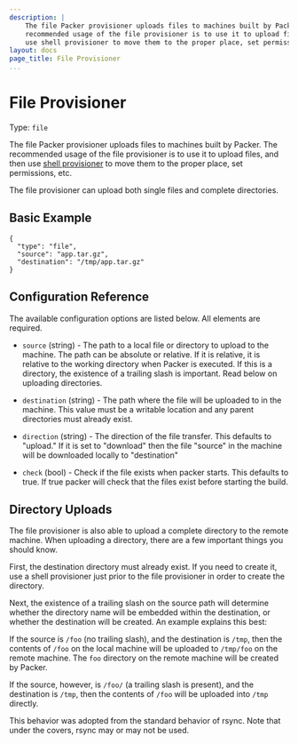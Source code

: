 ```yaml
---
description: |
    The file Packer provisioner uploads files to machines built by Packer. The
    recommended usage of the file provisioner is to use it to upload files, and then
    use shell provisioner to move them to the proper place, set permissions, etc.
layout: docs
page_title: File Provisioner
...
```


# File Provisioner

Type: `file`

The file Packer provisioner uploads files to machines built by Packer. The
recommended usage of the file provisioner is to use it to upload files, and then
use [shell provisioner](/docs/provisioners/shell.html) to move them to the
proper place, set permissions, etc.

The file provisioner can upload both single files and complete directories.

## Basic Example

``` {.javascript}
{
  "type": "file",
  "source": "app.tar.gz",
  "destination": "/tmp/app.tar.gz"
}
```

## Configuration Reference

The available configuration options are listed below. All elements are required.

-   `source` (string) - The path to a local file or directory to upload to
    the machine. The path can be absolute or relative. If it is relative, it is
    relative to the working directory when Packer is executed. If this is a
    directory, the existence of a trailing slash is important. Read below on
    uploading directories.

-   `destination` (string) - The path where the file will be uploaded to in
    the machine. This value must be a writable location and any parent
    directories must already exist.

-   `direction` (string) - The direction of the file transfer. This defaults to
    "upload." If it is set to "download" then the file "source" in the machine
    will be downloaded locally to "destination"

-   `check` (bool) - Check if the file exists when packer starts. This defaults
    to true. If true packer will check that the files exist before starting the
    build.

## Directory Uploads

The file provisioner is also able to upload a complete directory to the remote
machine. When uploading a directory, there are a few important things you should
know.

First, the destination directory must already exist. If you need to create it,
use a shell provisioner just prior to the file provisioner in order to create
the directory.

Next, the existence of a trailing slash on the source path will determine
whether the directory name will be embedded within the destination, or whether
the destination will be created. An example explains this best:

If the source is `/foo` (no trailing slash), and the destination is `/tmp`, then
the contents of `/foo` on the local machine will be uploaded to `/tmp/foo` on
the remote machine. The `foo` directory on the remote machine will be created by
Packer.

If the source, however, is `/foo/` (a trailing slash is present), and the
destination is `/tmp`, then the contents of `/foo` will be uploaded into `/tmp`
directly.

This behavior was adopted from the standard behavior of rsync. Note that under
the covers, rsync may or may not be used.
